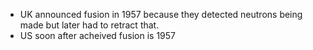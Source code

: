 * UK announced fusion in 1957 because they detected neutrons being made but later had to retract that.
* US soon after acheived fusion is 1957